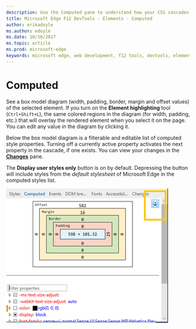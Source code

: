 ```yaml
---
description: Use the Computed pane to understand how your CSS cascades and computes on page elements
title: Microsoft Edge F12 DevTools - Elements - Computed
author: erikadoyle
ms.author: edoyle
ms.date: 10/10/2017
ms.topic: article
ms.prod: microsoft-edge
keywords: microsoft edge, web development, f12 tools, devtools, elements, css, computed value, box model
---
```


# Computed

See a box model diagram (width, padding, border, margin and offset values) of the selected element. If you turn on the **Element highlighting** tool (`Ctrl+Shift+L`), the same colored regions in the diagram (for width, padding, etc.) that will overlay the rendered element when you select it on the page. You can edit any value in the diagram by clicking it. 

Below the box model diagram is a filterable and editable list of computed style properties. Turning off a currently active property activates the next property in the cascade, if one exists. You can view your changes in the [**Changes**](./changes.md) pane.

The **Display user styles only** button is on by default. Depressing the button will include styles from the *default stylesheet* of Microsoft Edge in the computed styles list.

![Computed pane](../media/elements_computed.png)